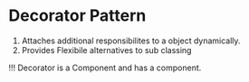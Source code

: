 # Decorator Pattern
1) Attaches additional responsibilites to a object dynamically.
2) Provides Flexibile alternatives to sub classing


!!! Decorator is a Component and has a component.


